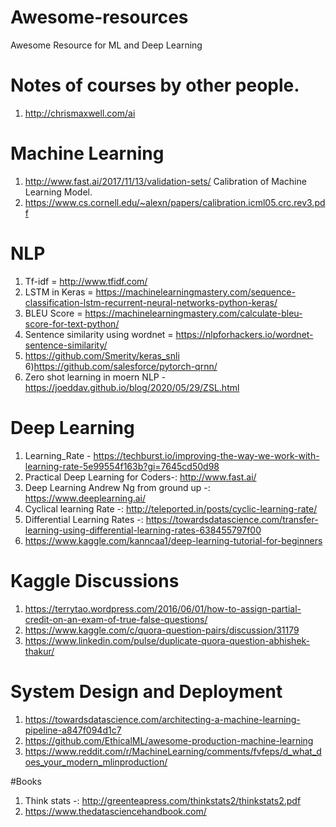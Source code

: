 
# Awesome-resources
Awesome Resource for ML and Deep Learning

# Notes of courses by other people.
1) http://chrismaxwell.com/ai


# Machine Learning
1) http://www.fast.ai/2017/11/13/validation-sets/
Calibration of Machine Learning Model.
2) https://www.cs.cornell.edu/~alexn/papers/calibration.icml05.crc.rev3.pdf


# NLP
1) Tf-idf = http://www.tfidf.com/
2) LSTM in Keras = https://machinelearningmastery.com/sequence-classification-lstm-recurrent-neural-networks-python-keras/
3) BLEU Score = https://machinelearningmastery.com/calculate-bleu-score-for-text-python/
4) Sentence similarity using wordnet = https://nlpforhackers.io/wordnet-sentence-similarity/
5) https://github.com/Smerity/keras_snli
6)https://github.com/salesforce/pytorch-qrnn/
7) Zero shot learning in moern NLP - https://joeddav.github.io/blog/2020/05/29/ZSL.html


# Deep Learning
1) Learning_Rate - https://techburst.io/improving-the-way-we-work-with-learning-rate-5e99554f163b?gi=7645cd50d98
2) Practical Deep Learning for Coders-: http://www.fast.ai/
3) Deep Learning Andrew Ng from ground up -: https://www.deeplearning.ai/
4) Cyclical learning Rate -: http://teleported.in/posts/cyclic-learning-rate/
5) Differential Learning Rates -: https://towardsdatascience.com/transfer-learning-using-differential-learning-rates-638455797f00
6) https://www.kaggle.com/kanncaa1/deep-learning-tutorial-for-beginners

# Kaggle Discussions 
1) https://terrytao.wordpress.com/2016/06/01/how-to-assign-partial-credit-on-an-exam-of-true-false-questions/
2) https://www.kaggle.com/c/quora-question-pairs/discussion/31179
3) https://www.linkedin.com/pulse/duplicate-quora-question-abhishek-thakur/

# System Design and Deployment
1) https://towardsdatascience.com/architecting-a-machine-learning-pipeline-a847f094d1c7
2) https://github.com/EthicalML/awesome-production-machine-learning
3) https://www.reddit.com/r/MachineLearning/comments/fvfeps/d_what_does_your_modern_mlinproduction/

#Books
1) Think stats -: http://greenteapress.com/thinkstats2/thinkstats2.pdf
2) https://www.thedatasciencehandbook.com/
